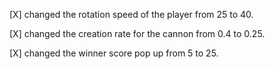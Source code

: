 [X] changed the rotation speed of the player from 25 to 40.

[X] changed the creation rate for the cannon from 0.4 to 0.25.

[X] changed the winner score pop up from 5 to 25.
